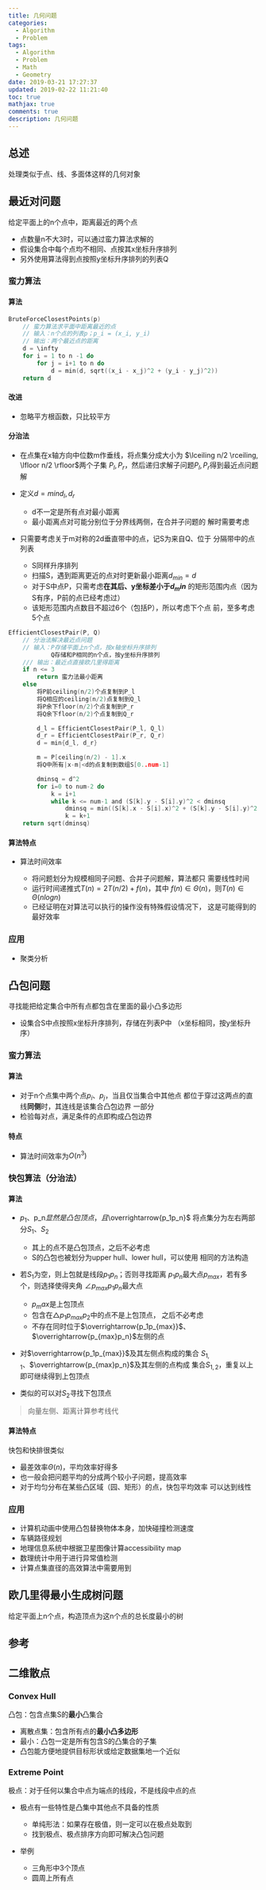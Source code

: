 ```yaml
---
title: 几何问题
categories:
  - Algorithm
  - Problem
tags:
  - Algorithm
  - Problem
  - Math
  - Geometry
date: 2019-03-21 17:27:37
updated: 2019-02-22 11:21:40
toc: true
mathjax: true
comments: true
description: 几何问题
---
```


##	总述

处理类似于点、线、多面体这样的几何对象

##	最近对问题

给定平面上的n个点中，距离最近的两个点

-	点数量n不大3时，可以通过蛮力算法求解的
-	假设集合中每个点均不相同、点按其x坐标升序排列
-	另外使用算法得到点按照y坐标升序排列的列表Q

###	蛮力算法

####	算法

```c
BruteForceClosestPoints(p)
	// 蛮力算法求平面中距离最近的点
	// 输入：n个点的列表p；p_i = (x_i, y_i)
	// 输出：两个最近点的距离
	d = \infty
	for i = 1 to n -1 do
		for j = i+1 to n do
			d = min(d, sqrt((x_i - x_j)^2 + (y_i - y_j)^2))
	return d
```

####	改进

-	忽略平方根函数，只比较平方

####	分治法

-	在点集在x轴方向中位数m作垂线，将点集分成大小为
	$\lceiling n/2 \rceiling, \lfloor n/2 \rfloor$两个子集
	$P_l, P_r$，然后递归求解子问题$P_l, P_r$得到最近点问题解

-	定义$d=min{d_l, d_r}$
	-	d不一定是所有点对最小距离
	-	最小距离点对可能分别位于分界线两侧，在合并子问题的
		解时需要考虑

-	只需要考虑关于m对称的2d垂直带中的点，记S为来自Q、位于
	分隔带中的点列表

	-	S同样升序排列
	-	扫描S，遇到距离更近的点对时更新最小距离$d_{min}=d$
	-	对于S中点P，只需考虑**在其后、y坐标差小于$d_min$**
		的矩形范围内点（因为S有序，P前的点已经考虑过）
	-	该矩形范围内点数目不超过6个（包括P），所以考虑下个点
		前，至多考虑5个点

```c
EfficientClosestPair(P, Q)
	// 分治法解决最近点问题
	// 输入：P存储平面上n个点，按x轴坐标升序排列
			Q存储和P相同的n个点，按y坐标升序排列
	/// 输出：最近点直接欧几里得距离
	if n <= 3
		return 蛮力法最小距离
	else
		将P前ceiling(n/2)个点复制到P_l
		将Q相应的ceiling(n/2)点复制到Q_l
		将P余下floor(n/2)个点复制到P_r
		将Q余下floor(n/2)个点复制到Q_r

		d_l = EfficientClosestPair(P_l, Q_l)
		d_r = EfficientClosestPair(P_r, Q_r)
		d = min{d_l, d_r}

		m = P[ceiling(n/2) - 1].x
		将Q中所有|x-m|<d的点复制到数组S[0..num-1]

		dminsq = d^2
		for i=0 to num-2 do
			k = i+1
			while k <= num-1 and (S[k].y - S[i].y)^2 < dminsq
				dminsq = min((S[k].x - S[i].x)^2 + (S[k].y - S[i].y)^2, dminsq)
				k = k+1
	return sqrt(dminsq)
```

####	算法特点

-	算法时间效率

	-	将问题划分为规模相同子问题、合并子问题解，算法都只
		需要线性时间
	-	运行时间递推式$T(n) = 2T(n/2) + f(n)$，其中
		$f(n) \in \Theta(n)$，则$T(n) \in \Theta(nlogn)$
	-	已经证明在对算法可以执行的操作没有特殊假设情况下，
		这是可能得到的最好效率

###	应用

-	聚类分析

##	凸包问题

寻找能把给定集合中所有点都包含在里面的最小凸多边形

-	设集合S中点按照x坐标升序排列，存储在列表P中
	（x坐标相同，按y坐标升序）

###	蛮力算法

####	算法

-	对于n个点集中两个点$p_i$、$p_j$，当且仅当集合中其他点
	都位于穿过这两点的直线**同侧**时，其连线是该集合凸包边界
	一部分
-	检验每对点，满足条件的点即构成凸包边界

####	特点

-	算法时间效率为$O(n^3)$

###	快包算法（分治法）

####	算法

-	$p_1、$p_n$显然是凸包顶点，且$\overrightarrow{p_1p_n}$
	将点集分为左右两部分$S_1$、$S_2$
	-	其上的点不是凸包顶点，之后不必考虑
	-	S的凸包也被划分为upper hull、lower hull，可以使用
		相同的方法构造

-	若$S_1$为空，则上包就是线段$p_1p_n$；否则寻找距离
	$p_1p_n$最大点$p_{max}$，若有多个，则选择使得夹角
	$\angle p_{max}p_1p_n$最大点
	-	$p_max$是上包顶点
	-	包含在$\triangle p_1p_{max}p_2$中的点不是上包顶点，
		之后不必考虑
	-	不存在同时位于$\overrightarrow{p_1p_{max}}$、
		$\overrightarrow{p_{max}p_n}$左侧的点

-	对$\overrightarrow{p_1p_{max}}$及其左侧点构成的集合
	$S_{1,1}$、$\overrightarrow{p_{max}p_n}$及其左侧的点构成
	集合$S_{1,2}$，重复以上即可继续得到上包顶点

-	类似的可以对$S_2$寻找下包顶点

>	向量左侧、距离计算参考线代

####	算法特点

快包和快排很类似

-	最差效率$\Theta(n)$，平均效率好得多
-	也一般会把问题平均的分成两个较小子问题，提高效率
-	对于均匀分布在某些凸区域（园、矩形）的点，快包平均效率
	可以达到线性

###	应用

-	计算机动画中使用凸包替换物体本身，加快碰撞检测速度
-	车辆路径规划
-	地理信息系统中根据卫星图像计算accessibility map
-	数理统计中用于进行异常值检测
-	计算点集直径的高效算法中需要用到

##	欧几里得最小生成树问题

给定平面上n个点，构造顶点为这n个点的总长度最小的树

##	参考

##	二维散点

###	Convex Hull

凸包：包含点集S的**最小**凸集合

-	离散点集：包含所有点的**最小凸多边形**
-	最小：凸包一定是所有包含S的凸集合的子集
-	凸包能方便地提供目标形状或给定数据集地一个近似

###	Extreme Point

极点：对于任何以集合中点为端点的线段，不是线段中点的点

-	极点有一些特性是凸集中其他点不具备的性质
	-	单纯形法：如果存在极值，则一定可以在极点处取到
	-	找到极点、极点排序方向即可解决凸包问题

-	举例
	-	三角形中3个顶点
	-	圆周上所有点



